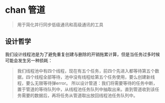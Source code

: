 # chan 管道

> 用于简化并行同步低级通讯和高级通讯的工具

## 设计哲学
我们设计线程池是为了避免重复创建与删除的开销拖累计算，但是当任务过多时候可能会发生另一种损耗：
> 我们线程池中有四个线程，现在有五个任务，前四个先进入都等待第五个数据，四个线程全部等待，池中没有线程给第五个任务使用，要么创建新线程，要么无限等待弹error。
所以设计管道：我们将需要等待的任务中断，置于管道的等待队列中，从线程池任务队列中抽取出来。直到管道收到该任务需要的数据后，再将任务从管道取出放回线程池任务队列中。